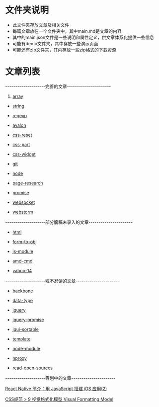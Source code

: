 # 文件夹说明

- 此文件夹存放文章及相关文件
- 每篇文章放在一个文件夹中，其中main.md是文章的内容
- 其中的main.json文件是一些说明和属性定义，供文章体系化提供一些信息
- 可能有demo文件夹，其中存放一些演示页面
- 可能还有zip文件夹，其内存放一些zip格式的下载资源

# 文章列表

--------------------完善的文章----------------------

1. [array](array/main.md)

- [string](string/main.md)

- [regexp](regexp/main.md)

- [avalon](avalon/main.md)

- [css-reset](css-reset/main.md)

- [css-part](css-part/main.md)

- [css-widget](css-widget/main.md)

- [git](git/main.md)

- [node](node/main.md)

- [page-research](page-research/main.md)

- [promise](promise/main.md)

- [websocket](websocket/main.md)

- [webstorm](webstorm/main.md)

--------------------部分腹稿未录入的文章----------------------

- [html](html/main.md)

- [form-to-obj](form-to-obj/main.md)

- [js-module](js-module/main.md)

- [amd-cmd](amd-cmd/main.md)

- [yahoo-14](yahoo-14/main.md)

--------------------残不忍读的文章----------------------

- [backbone](backbone/main.md)

- [data-type](data-type/main.md)

- [jquery](jquery/main.md)

- [jquery-promise](jquery-promise/main.md)

- [jqui-sortable](jqui-sortable/main.md)

- [template](template/main.md)

- [node-module](node-module/main.md)

- [nproxy](nproxy/main.md)

- [read-open-sources](read-open-sources/main.md)

--------------------筹划中的文章----------------------

[React Native 简介：用 JavaScript 搭建 iOS 应用(2)](http://segmentfault.com/a/1190000003088452)

[CSS规范 > 9 视觉格式化模型 Visual Formatting Model](http://segmentfault.com/a/1190000003096320)